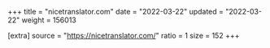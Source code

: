+++
title = "nicetranslator.com"
date = "2022-03-22"
updated = "2022-03-22"
weight = 156013

[extra]
source = "https://nicetranslator.com/"
ratio = 1
size = 152
+++
